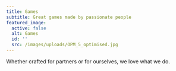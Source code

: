 ```yaml
---
title: Games
subtitle: Great games made by passionate people
featured_image:
  active: false
  alt: Games
  id: ''
  src: /images/uploads/OPM_5_optimised.jpg
---
```

Whether crafted for partners or for ourselves, we love what we do.
